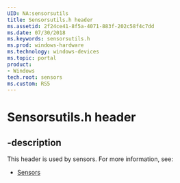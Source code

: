 ```yaml
---
UID: NA:sensorsutils
title: Sensorsutils.h header
ms.assetid: 2f24ce41-8f5a-4071-883f-202c58f4c7dd
ms.date: 07/30/2018
ms.keywords: sensorsutils.h
ms.prod: windows-hardware
ms.technology: windows-devices
ms.topic: portal
product:
- Windows
tech.root: sensors
ms.custom: RS5
---
```


# Sensorsutils.h header


## -description


This header is used by sensors. For more information, see:

- [Sensors](../_sensors/index.md)
